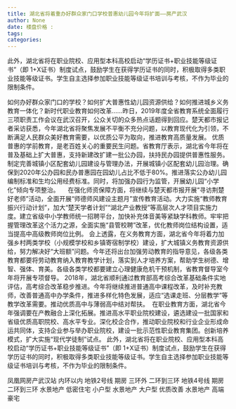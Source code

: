 ```yaml
---
title: 湖北省将着重办好群众家门口学校普惠幼儿园今年将扩面——房产武汉
author: None
date: 楼盘价格 : 
tags: 
categories: 
---
```

此外，湖北省将在职业院校、应用型本科高校启动“学历证书+职业技能等级证书”（即 1+X证书）制度试点，鼓励学生在获得学历证书的同时，积极取得多类职业技能等级证书。学生自主选择参加职业技能等级证书培训与考核，不作为毕业的限制条件。
<!-- more -->
如何办好群众家门口的学校？如何扩大普惠性幼儿园资源供给？如何推进城乡义务教育一体化？新时代职业教育如何改革……昨日，2019年度全省教育系统全面履行三项职责工作会议在武汉召开，公众关切的众多热点话题得到回应。楚天都市报记者采访获悉，今年湖北省将聚焦发展不平衡不充分问题，以教育现代化为引领，不断满足人民群众美好教育需要，以优质公平为取向，推进教育高质量发展。
优质普惠的学前教育，是老百姓关心的重要民生问题。省教育厅表示，湖北省今年将在普及基础上扩大普惠，支持新建改扩建一批公办园，扶持民办园提供普惠性服务。制定完善城镇小区配套幼儿园建设与管理办法，开展城镇小区配套幼儿园治理。确保到2020年公办园和民办普惠园在园幼儿占比不低于80%。推进落实公办幼儿园编制标准和生均公用经费标准。同时，将加强办园行为监管，开展幼儿园“小学化”倾向专项整治。
    在强化师资保障方面，将继续与楚天都市报开展“寻访荆楚好老师”活动，全面开展“师德师风建设主题月”宣传教育活动。大力实施“教师教育振兴行动计划”，加大“楚天学者计划”“湖北产业教授”等高层次人才项目实施力度。建立省级中小学教师统一招聘平台，加快补充体音美等紧缺学科教师。牢牢把握管理改革这个活力之源，全面实施“县管校聘”改革，优化教师岗位结构设置，适当提高中高级教师岗位比例。
会上透露，在义务教育方面，湖北省今年将着力加强乡村两类学校（小规模学校和乡镇寄宿制学校）建设，扩大城镇义务教育资源供给，努力解决好“大班额”问题。今年还将出台加强劳动教育的指导意见，各级各类教育都要将劳动教育纳入教育教学计划，落实到人才培养方案，帮助学生树德、增智、强体、育美。各级各类学校都要建立心理健康危机干预机制，省教育督导室今年将开展专项督导。
2018年，湖北省顺利通过教育部高考综合改革基础条件实地评估，高考综合改革稳步推进。今年将继续推进普通高中课程改革，及时补充教师，改善普通高中办学条件，推进多样化特色发展，适应“选课走班、分层教学”等教学改革需要。推动优质高中与薄弱高中结对帮扶。
 在职业教育方面，湖北省今年强调要在产教融合上深化拓展。推进高水平职业院校建设，遴选建设一批国家和省级优质高职院校、高水平专业。深化校企合作，推动职业院校和行业企业形成命运共同体，支持企业参与举办职业院校，建设一批示范性职业教育集团。创新培养模式，扩大实施“现代学徒制”试点。
此外，湖北省将在职业院校、应用型本科高校启动“学历证书+职业技能等级证书”（即 1+X证书）制度试点，鼓励学生在获得学历证书的同时，积极取得多类职业技能等级证书。学生自主选择参加职业技能等级证书培训与考核，不作为毕业的限制条件。
                        
                        
                        
                        
                                        
                    
                    
                
                    
                    
                    
                
                    
                
凤凰网房产武汉站
内环以内 地铁2号线
期房 三环外
二环到三环 地铁4号线
期房 二环到三环
水景地产 低密住宅
小户型 水景地产
大户型 优质改善
水景地产 高端豪宅
	                        
	                    
	                        
	                    
